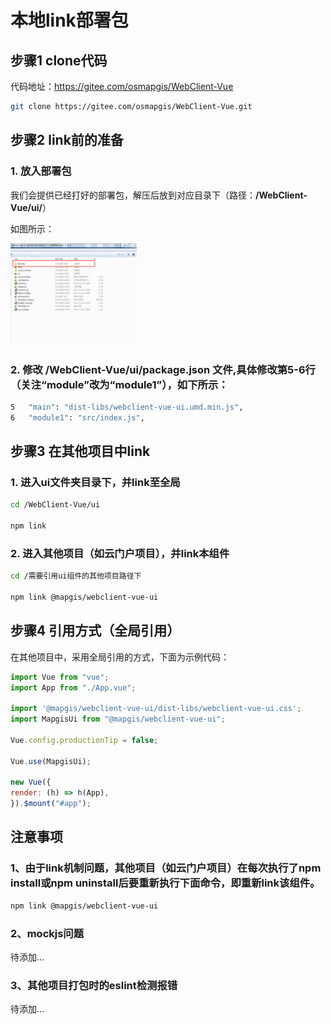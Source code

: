# 本地link部署包

## 步骤1 clone代码

代码地址：https://gitee.com/osmapgis/WebClient-Vue

 ``` sh
git clone https://gitee.com/osmapgis/WebClient-Vue.git
```

## 步骤2 link前的准备

### 1. 放入部署包

我们会提供已经打好的部署包，解压后放到对应目录下（路径：**/WebClient-Vue/ui/**）

如图所示：

<img alt="目录示例" src="../assets/images/catalog-show.png" width="40%">

### 2. 修改 **/WebClient-Vue/ui/package.json** 文件,具体修改第5-6行（关注“module”改为“module1”），如下所示：

``` sh
5   "main": "dist-libs/webclient-vue-ui.umd.min.js",
6   "module1": "src/index.js",
```

## 步骤3 在其他项目中link

### 1. 进入ui文件夹目录下，并link至全局
``` sh
cd /WebClient-Vue/ui

npm link
```

### 2. 进入其他项目（如云门户项目），并link本组件
``` sh
cd /需要引用ui组件的其他项目路径下

npm link @mapgis/webclient-vue-ui
```

## 步骤4 引用方式（全局引用）

在其他项目中，采用全局引用的方式，下面为示例代码：

``` javascript
import Vue from "vue";
import App from "./App.vue";

import '@mapgis/webclient-vue-ui/dist-libs/webclient-vue-ui.css';
import MapgisUi from "@mapgis/webclient-vue-ui";

Vue.config.productionTip = false;

Vue.use(MapgisUi);

new Vue({
render: (h) => h(App),
}).$mount("#app");

```

## 注意事项

### 1、由于link机制问题，其他项目（如云门户项目）在每次执行了npm install或npm uninstall后要重新执行下面命令，即重新link该组件。

``` sh
npm link @mapgis/webclient-vue-ui
```

### 2、mockjs问题

待添加...

### 3、其他项目打包时的eslint检测报错

待添加...
